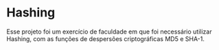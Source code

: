 # Hashing
Esse projeto foi um exercício de faculdade em que foi necessário utilizar Hashing, com as funções de despersões criptográficas MD5 e SHA-1.
